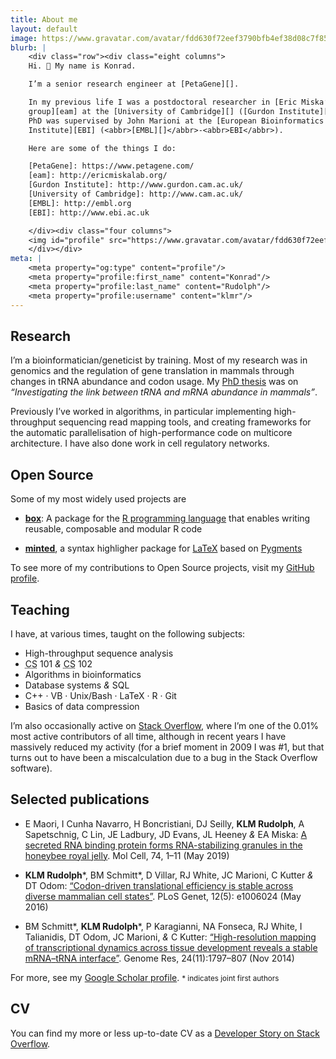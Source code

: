```yaml
---
title: About me
layout: default
image: https://www.gravatar.com/avatar/fdd630f72eef3790bfb4ef38d08c7f85?s=600
blurb: |
    <div class="row"><div class="eight columns">
    Hi. 👋 My name is Konrad.

    I’m a senior research engineer at [PetaGene][].

    In my previous life I was a postdoctoral researcher in [Eric Miska’s
    group][eam] at the [University of Cambridge][] ([Gurdon Institute][]). My
    PhD was supervised by John Marioni at the [European Bioinformatics
    Institute][EBI] (<abbr>[EMBL][]</abbr>-<abbr>EBI</abbr>).

    Here are some of the things I do:

    [PetaGene]: https://www.petagene.com/
    [eam]: http://ericmiskalab.org/
    [Gurdon Institute]: http://www.gurdon.cam.ac.uk/
    [University of Cambridge]: http://www.cam.ac.uk/
    [EMBL]: http://embl.org
    [EBI]: http://www.ebi.ac.uk

    </div><div class="four columns">
    <img id="profile" src="https://www.gravatar.com/avatar/fdd630f72eef3790bfb4ef38d08c7f85?s=240"/>
    </div></div>
meta: |
    <meta property="og:type" content="profile"/>
    <meta property="profile:first_name" content="Konrad"/>
    <meta property="profile:last_name" content="Rudolph"/>
    <meta property="profile:username" content="klmr"/>
---
```


## Research

I’m a bioinformatician/geneticist by training. Most of my research was in
genomics and the regulation of gene translation in mammals through changes in
<abbr>tRNA</abbr> abundance and codon usage. My [PhD thesis][] was on
*“Investigating the link between <abbr>tRNA</abbr> and <abbr>mRNA</abbr>
abundance in mammals”*.

Previously I’ve worked in algorithms, in particular implementing high-throughput
sequencing read mapping tools, and creating frameworks for the automatic
parallelisation of high-performance code on multicore architecture. I have also
done work in cell regulatory networks.

## Open Source

Some of my most widely used projects are

* **[box][]**: A package for the [R programming language][R] that enables
    writing reusable, composable and modular R code<span class="gh-stars"
    data-repo="klmr/box"></span>

* **[minted][]**, a syntax highligher package for [LaTeX][] based on
    [Pygments][]<span class="gh-stars" data-repo="gpoore/minted"></span>

To see more of my contributions to Open Source projects, visit my  [GitHub
profile][GitHub].

## Teaching

I have, at various times, taught on the following subjects:

* High-throughput sequence analysis
* <abbr title="computer science">CS</abbr> 101 *&* <abbr title="computer science">CS</abbr> 102
* Algorithms in bioinformatics
* Database systems *&* <abbr>SQL</abbr>
* C++ · <abbr>VB</abbr> · Unix/Bash · LaTeX · R · Git
* Basics of data compression

I’m also occasionally active on [Stack Overflow][], where I’m one of the 0.01%
most active contributors of all time, although in recent years I have massively
reduced my activity (for a brief moment in 2009 I was #1, but that turns out to
have been a miscalculation due to a bug in the Stack Overflow software).

## Selected publications

* <span class="bib authors">E Maori, I Cunha Navarro, H Boncristiani, DJ Seilly,
  **KLM Rudolph**, A Sapetschnig, C Lin, JE Ladbury, JD Evans, JL Heeney *&* EA
  Miska</span>: [<span class="bib title">A secreted RNA binding protein forms
  RNA-stabilizing granules in the honeybee royal jelly</span>][bib-3]. <span
  class="bib journal">Mol Cell</span>, <span class="bib issue">74, 1–11</span>
  (<span class="bib date">May 2019</span>)

* <span class="bib authors">**KLM Rudolph**\*, BM Schmitt\*, D Villar,
  RJ White, JC Marioni, C Kutter *&* DT Odom</span>: [<span class="bib
  title">“Codon-driven translational efficiency is stable across diverse
  mammalian cell states”</span>][bib-2]. <span class="bib journal">PLoS
  Genet</span>, <span class="bib issue">12(5): e1006024</span> (<span class="bib
  date">May 2016</span>)

* <span class="bib authors">BM Schmitt\*, **KLM Rudolph**\*, P Karagianni,
  NA Fonseca, RJ White, I Talianidis, DT Odom, JC Marioni, *&* C Kutter</span>:
  [<span class="bib title">“High-resolution mapping of transcriptional dynamics
  across tissue development reveals a stable <abbr>mRNA</abbr>–<abbr>tRNA</abbr>
  interface”</span>][bib-1]. <span class="bib journal">Genome Res</span>, <span
  class="bib issue">24(11):1797–807</span> (<span class="bib date">Nov
  2014</span>)

For more, see my [Google Scholar profile][]. <small>\* indicates joint first
authors</small>

## <abbr>CV</abbr>

You can find my more or less up-to-date <abbr>CV</abbr> as a [Developer Story on
Stack Overflow][cv].

[PhD thesis]: https://github.com/klmr/thesis
[R]: http://r-project.org
[box]: https://github.com/klmr/box
[LaTeX]: https://www.latex-project.org/
[minted]: http://ctan.org/pkg/minted
[Pygments]: http://pygments.org/
[Google Scholar profile]: https://scholar.google.com/citations?user=ALuSMe8AAAAJ&hl=en
[bib-1]: https://doi.org/10.1101/gr.176784.114
[bib-2]: https://doi.org/10.1371/journal.pgen.1006024
[bib-3]: https://doi.org/10.1016/j.molcel.2019.03.010
[cv]: https://stackoverflow.com/story/klmr
[cv-source]: https://github.com/klmr/cv
[Stack Overflow]: https://stackoverflow.com/users/1968/konrad-rudolph
[GitHub]: https://github.com/klmr

<script>
;(() => {
    const starred = document.getElementsByClassName('gh-stars')
    for (const star of starred) {
        const url = `https://api.github.com/repos/${star.dataset.repo}`
        fetch(url)
            .then(res => res.json())
            .then(out => {
                const count = out.stargazers_count
                star.innerHTML = `<span title="${count} GitHub stargazers">⭐︎${count}</span>`
            })
    }
})()
</script>
<style>
.gh-stars { font-size: 0.8em; vertical-align: top; }
</style>
